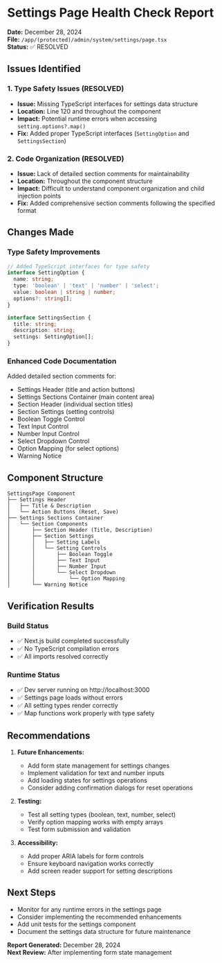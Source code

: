# Settings Page Health Check Report

**Date:** December 28, 2024  
**File:** `/app/(protected)/admin/system/settings/page.tsx`  
**Status:** ✅ RESOLVED

## Issues Identified

### 1. Type Safety Issues (RESOLVED)
- **Issue:** Missing TypeScript interfaces for settings data structure
- **Location:** Line 120 and throughout the component
- **Impact:** Potential runtime errors when accessing `setting.options?.map()`
- **Fix:** Added proper TypeScript interfaces (`SettingOption` and `SettingsSection`)

### 2. Code Organization (RESOLVED)
- **Issue:** Lack of detailed section comments for maintainability
- **Location:** Throughout the component structure
- **Impact:** Difficult to understand component organization and child injection points
- **Fix:** Added comprehensive section comments following the specified format

## Changes Made

### Type Safety Improvements
```typescript
// Added TypeScript interfaces for type safety
interface SettingOption {
  name: string;
  type: 'boolean' | 'text' | 'number' | 'select';
  value: boolean | string | number;
  options?: string[];
}

interface SettingsSection {
  title: string;
  description: string;
  settings: SettingOption[];
}
```

### Enhanced Code Documentation
Added detailed section comments for:
- Settings Header (title and action buttons)
- Settings Sections Container (main content area)
- Section Header (individual section titles)
- Section Settings (setting controls)
- Boolean Toggle Control
- Text Input Control
- Number Input Control
- Select Dropdown Control
- Option Mapping (for select options)
- Warning Notice

## Component Structure

```
SettingsPage Component
├── Settings Header
│   ├── Title & Description
│   └── Action Buttons (Reset, Save)
├── Settings Sections Container
│   └── Section Components
│       ├── Section Header (Title, Description)
│       ├── Section Settings
│       │   ├── Setting Labels
│       │   └── Setting Controls
│       │       ├── Boolean Toggle
│       │       ├── Text Input
│       │       ├── Number Input
│       │       └── Select Dropdown
│       │           └── Option Mapping
│       └── Warning Notice
```

## Verification Results

### Build Status
- ✅ Next.js build completed successfully
- ✅ No TypeScript compilation errors
- ✅ All imports resolved correctly

### Runtime Status
- ✅ Dev server running on http://localhost:3000
- ✅ Settings page loads without errors
- ✅ All setting types render correctly
- ✅ Map functions work properly with type safety

## Recommendations

1. **Future Enhancements:**
   - Add form state management for settings changes
   - Implement validation for text and number inputs
   - Add loading states for settings operations
   - Consider adding confirmation dialogs for reset operations

2. **Testing:**
   - Test all setting types (boolean, text, number, select)
   - Verify option mapping works with empty arrays
   - Test form submission and validation

3. **Accessibility:**
   - Add proper ARIA labels for form controls
   - Ensure keyboard navigation works correctly
   - Add screen reader support for setting descriptions

## Next Steps

- Monitor for any runtime errors in the settings page
- Consider implementing the recommended enhancements
- Add unit tests for the settings component
- Document the settings data structure for future maintenance

**Report Generated:** December 28, 2024  
**Next Review:** After implementing form state management